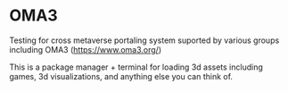 # OMA3

Testing for cross metaverse portaling system suported by various groups including OMA3 (https://www.oma3.org/)

This is a package manager + terminal for loading 3d assets including games, 3d visualizations, and anything else you can think of. 




